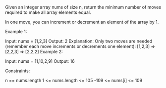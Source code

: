 Given an integer array nums of size n, return the minimum number of moves required to make all array elements equal.

In one move, you can increment or decrement an element of the array by 1.

 

Example 1:

Input: nums = [1,2,3]
Output: 2
Explanation:
Only two moves are needed (remember each move increments or decrements one element):
[1,2,3]  =>  [2,2,3]  =>  [2,2,2]
Example 2:

Input: nums = [1,10,2,9]
Output: 16
 

Constraints:

n == nums.length
1 <= nums.length <= 105
-109 <= nums[i] <= 109

